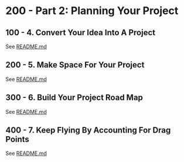 # 200 - Part 2: Planning Your Project

## 100 - 4. Convert Your Idea Into A Project

See [README.md](./100/README.md)

## 200 - 5. Make Space For Your Project

See [README.md](./200/README.md)

## 300 - 6. Build Your Project Road Map

See [README.md](./300/README.md)

## 400 - 7. Keep Flying By Accounting For Drag Points

See [README.md](./400/README.md)
